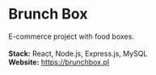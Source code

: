 # Brunch Box
E-commerce project with food boxes.
<br/>
<br/>
<b>Stack:</b> React, Node.js, Express.js, MySQL
<br/>
<b>Website:</b> https://brunchbox.pl
